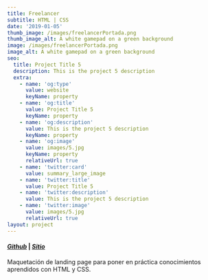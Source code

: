 ```yaml
---
title: Freelancer
subtitle: HTML | CSS
date: '2019-01-05'
thumb_image: /images/freelancerPortada.png
thumb_image_alt: A white gamepad on a green background
image: /images/freelancerPortada.png
image_alt: A white gamepad on a green background
seo:
  title: Project Title 5
  description: This is the project 5 description
  extra:
    - name: 'og:type'
      value: website
      keyName: property
    - name: 'og:title'
      value: Project Title 5
      keyName: property
    - name: 'og:description'
      value: This is the project 5 description
      keyName: property
    - name: 'og:image'
      value: images/5.jpg
      keyName: property
      relativeUrl: true
    - name: 'twitter:card'
      value: summary_large_image
    - name: 'twitter:title'
      value: Project Title 5
    - name: 'twitter:description'
      value: This is the project 5 description
    - name: 'twitter:image'
      value: images/5.jpg
      relativeUrl: true
layout: project
---
```

#### [***Github***](https://github.com/andiparodi/maquetacion-Freelancer) | [***Sitio***](https://andiproyecto1.netlify.app/)

Maquetación de landing page para poner en práctica conocimientos aprendidos con HTML y CSS.
